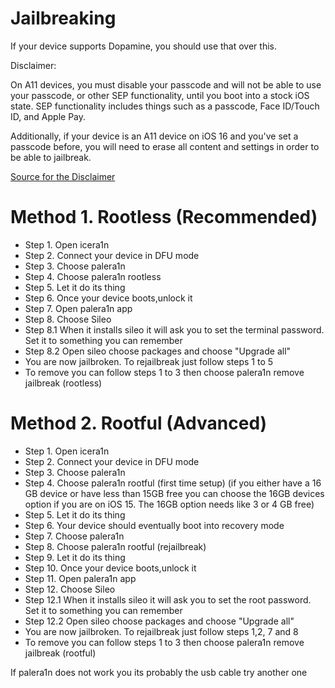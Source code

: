 # Jailbreaking

If your device supports Dopamine, you should use that over this.

Disclaimer:

On A11 devices, you must disable your passcode and will not be able to use your passcode, or other SEP functionality, until you boot into a stock iOS state. SEP functionality includes things such as a passcode, Face ID/Touch ID, and Apple Pay.

Additionally, if your device is an A11 device on iOS 16 and you've set a passcode before, you will need to erase all content and settings in order to be able to jailbreak.

[Source for the Disclaimer](https://ios.cfw.guide/installing-palera1n/)

# Method 1. Rootless (Recommended)

 - Step 1. Open icera1n
 - Step 2. Connect your device in DFU mode
 - Step 3. Choose palera1n
 - Step 4. Choose palera1n rootless
 - Step 5. Let it do its thing
 - Step 6. Once your device boots,unlock it
 - Step 7. Open palera1n app
 - Step 8. Choose Sileo
 - Step 8.1 When it installs sileo it will ask you to set the terminal password. Set it to something you can remember
 - Step 8.2 Open sileo choose packages and choose "Upgrade all"
 - You are now jailbroken. To rejailbreak just follow steps 1 to 5
 - To remove you can follow steps 1 to 3 then choose palera1n remove jailbreak (rootless)

 # Method 2. Rootful (Advanced)

 - Step 1. Open icera1n
 - Step 2. Connect your device in DFU mode
 - Step 3. Choose palera1n
 - Step 4. Choose palera1n rootful (first time setup)  (if you either have a 16 GB device or have less than 15GB free you can choose the 16GB devices option if you are on iOS 15. The 16GB option needs like 3 or 4 GB free)
 - Step 5. Let it do its thing
 - Step 6. Your device should eventually boot into recovery mode
 - Step 7. Choose palera1n
 - Step 8. Choose palera1n rootful (rejailbreak)
 - Step 9. Let it do its thing
 - Step 10. Once your device boots,unlock it
 - Step 11. Open palera1n app
 - Step 12. Choose Sileo
 - Step 12.1 When it installs sileo it will ask you to set the root password. Set it to something you can remember
 - Step 12.2 Open sileo choose packages and choose "Upgrade all"
 - You are now jailbroken. To rejailbreak just follow steps 1,2, 7 and 8
 - To remove you can follow steps 1 to 3 then choose palera1n remove jailbreak (rootful)

If palera1n does not work you its probably the usb cable try another one
